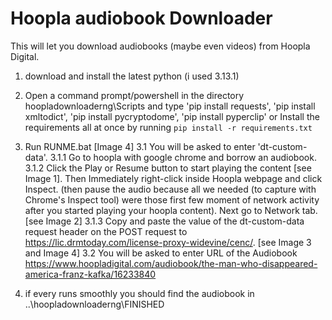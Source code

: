 # Hoopla audiobook Downloader 
This will let you download audiobooks (maybe even videos) from Hoopla Digital.

1. download and install the latest python (i used 3.13.1)

2. Open a command prompt/powershell in the directory hoopladownloaderng\Scripts and type 'pip install requests', 'pip install xmltodict', 'pip install pycryptodome', 'pip install pyperclip' 
or Install the requirements all at once by running `pip install -r requirements.txt` 

3. Run RUNME.bat [Image 4]
	3.1 You will be asked to enter 'dt-custom-data'. 
		  3.1.1 Go to hoopla with google chrome and borrow an audiobook. 
		  3.1.2 Click the Play or Resume button to start playing the content [see Image 1]. Then Immediately right-click inside Hoopla webpage and click Inspect. (then pause the audio because all we needed (to capture
            with Chrome's Inspect tool) were those first few moment of network activity after you started playing your hoopla content). Next go to Network tab. [see Image 2]
		  3.1.3 Copy and paste the value of the dt-custom-data request header on the POST request to https://lic.drmtoday.com/license-proxy-widevine/cenc/. [see Image 3 and Image 4]
	3.2 You will be asked to enter URL of the Audiobook https://www.hoopladigital.com/audiobook/the-man-who-disappeared-america-franz-kafka/16233840
	
5. if every runs smoothly you should find the audiobook in ..\hoopladownloaderng\FINISHED
	
